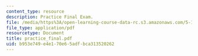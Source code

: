 ```yaml
---
content_type: resource
description: Practice Final Exam.
file: /media/https%3A/open-learning-course-data-rc.s3.amazonaws.com/5-13-organic-chemistry-ii-fall-2006/b953e749e4e170e65adfbca313520262_practice_final.pdf
file_type: application/pdf
resourcetype: Document
title: practice_final.pdf
uid: b953e749-e4e1-70e6-5adf-bca313520262
---
```


